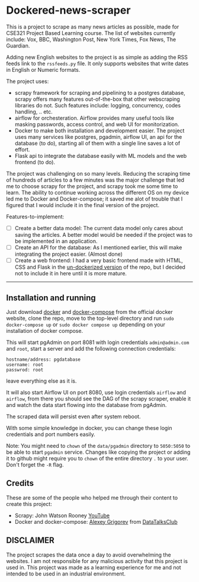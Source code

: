 # Dockered-news-scraper

This is a project to scrape as many news articles as possible, made for CSE321 Project Based Learning course. The list of websites currently include: Vox, BBC, Washington Post, New York Times, Fox News, The Guardian.

Adding new English websites to the project is as simple as adding the RSS feeds link to the `rssfeeds.py` file. It only supports websites that write dates in English or Numeric formats.

The project uses:
- scrapy framework for scraping and pipelining to a postgres database, scrapy offers many features out-of-the-box that other webscraping libraries do not. Such features include: logging, concurrency, codes handling, .. etc.
- airflow for orchesteration. Airflow provides many useful tools like masking passwords, access control, and web UI for monitorization. 
- Docker to make both installation and development easier. The project uses many services like postgres, pgadmin, airflow UI, an api for the database (to do), starting all of them with a single line saves a lot of effort.
- Flask api to integrate the database easily with ML models and the web frontend (to do).

The project was challenging on so many levels. Reducing the scraping time of hundreds of articles to a few minutes was the major challenge that led me to choose scrapy for the project, and scrapy took me some time to learn. The ability to continue working across the different OS on my device led me to Docker and Docker-compose; it saved me alot of trouble that I figured that I would include it in the final version of the project.

Features-to-implement:
- &#9744; Create a better data model: The current data model only cares about saving the articles. A better model would be needed if the project was to be implemented in an application.
- &#9744; Create an API for the database: As I mentioned earlier, this will make integrating the project easier. (Almost done)
- &#9744; Create a web frontend: I had a very basic frontend made with HTML, CSS and Flask in the [un-dockerized version](https://github.com/MohamedAbdeen21/NewNews) of the repo, but I decided not to include it in here until it is more mature.

---

## Installation and running
Just download [docker](https://docs.docker.com/engine/install/) and [docker-compose](https://docs.docker.com/compose/install/) from the official docker website, clone the repo, move to the top-level directory and run ```sudo docker-compose up``` or ```sudo docker compose up``` depending on your installation of docker compose.

This will start pgAdmin on port 8081 with login credentials `admin@admin.com` and `root`, start a server and add the following connection credentials:
```
hostname/address: pgdatabase
username: root
passwrod: root
```
leave everything else as it is.

It will also start Airflow UI on port 8080, use login credentials `airflow` and `airflow`, from there you should see the DAG of the scrapy scraper, enable it and watch the data start flowing into the database from pgAdmin.

The scraped data will persist even after system reboot.

With some simple knowledge in docker, you can change these login credentials and port numbers easily.

Note: You might need to `chown` of the `data/pgadmin` directory to `5050:5050` to be able to start `pgadmin` service. Changes like copying the project or adding it to github might require you to `chown` of the entire directory `.` to your user. Don't forget the `-R` flag.

## Credits

These are some of the people who helped me through their content to create this project:
- Scrapy: John Watson Rooney [YouTube](https://www.youtube.com/c/JohnWatsonRooney)
- Docker and docker-compose: [Alexey Grigorev](https://www.linkedin.com/in/agrigorev/?originalSubdomain=de) from [DataTalksClub](https://www.youtube.com/channel/UCDvErgK0j5ur3aLgn6U-LqQ) 

## DISCLAIMER

The project scrapes the data once a day to avoid overwhelming the websites. I am not responsible for any malicious activity that this project is used in. This project was made as a learning experience for me and not intended to be used in an industrial environment. 
